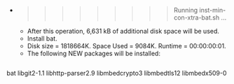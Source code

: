 * >>>>>>>>> Running inst-min-con-xtra-bat.sh ...
  * After this operation, 6,631 kB of additional disk space will be used.
  * Install bat.
  * Disk size = 1818664K. Space Used = 9084K. Runtime = 00:00:00:01.
  * The following NEW packages will be installed:
  ```bash
bat libgit2-1.1 libhttp-parser2.9 libmbedcrypto3 libmbedtls12
libmbedx509-0
  ```
